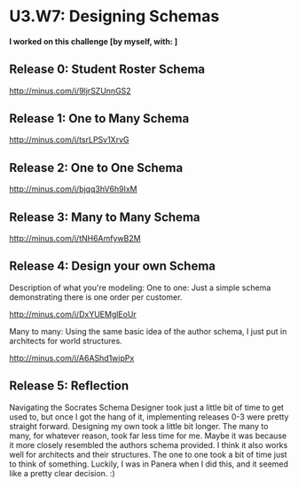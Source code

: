 # U3.W7: Designing Schemas


#### I worked on this challenge [by myself, with: ]


## Release 0: Student Roster Schema
http://minus.com/i/9ljrSZUnnGS2


## Release 1: One to Many Schema
http://minus.com/i/tsrLPSv1XrvG


## Release 2: One to One Schema
http://minus.com/i/bjqq3hV6h9IxM


## Release 3: Many to Many Schema
http://minus.com/i/tNH6AmfywB2M


## Release 4: Design your own Schema
Description of what you're modeling: 
One to one: Just a simple schema demonstrating there is one order per customer.

http://minus.com/i/DxYUEMglEoUr

Many to many: Using the same basic idea of the author schema, I just put in architects for world structures.

http://minus.com/i/A6AShd1wipPx

## Release 5: Reflection

Navigating the Socrates Schema Designer took just a little bit of time to get used to, but once I got the hang of it, implementing releases 0-3 were pretty straight forward. Designing my own took a little bit longer. The many to many, for whatever reason, took far less time for me. Maybe it was because it more closely resembled the authors schema provided. I think it also works well for architects and their structures. The one to one took a bit of time just to think of something. Luckily, I was in Panera when I did this, and it seemed like a pretty clear decision. :)
